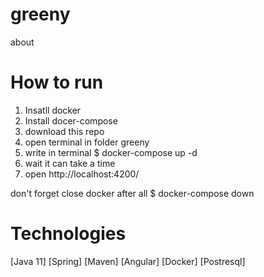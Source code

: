 # greeny
about
# How to run
1. Insatll docker
2. Install docer-compose
3. download this repo
4. open terminal in folder greeny
5. write in terminal $ docker-compose up -d
6. wait it can take a time
7. open http://localhost:4200/

don't forget close docker after all
$ docker-compose down

# Technologies
[Java 11]
[Spring]
[Maven]
[Angular]
[Docker]
[Postresql]
